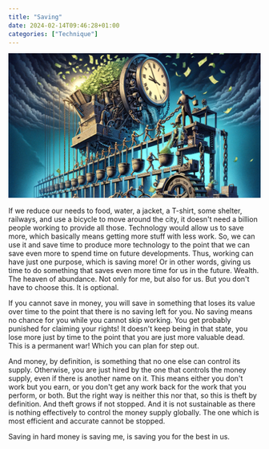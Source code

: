 ```yaml
---
title: "Saving"
date: 2024-02-14T09:46:28+01:00
categories: ["Technique"]
---
```

![Saving](./saving.webp)

If we reduce our needs to food, water, a jacket, a T-shirt, some shelter, railways, and use a bicycle to move around the city, it doesn't need a billion people working to provide all those. Technology would allow us to save more, which basically means getting more stuff with less work. So, we can use it and save time to produce more technology to the point that we can save even more to spend time on future developments. Thus, working can have just one purpose, which is saving more! Or in other words, giving us time to do something that saves even more time for us in the future. Wealth. The heaven of abundance. Not only for me, but also for us. But you don't have to choose this. It is optional.

If you cannot save in money, you will save in something that loses its value over time to the point that there is no saving left for you. No saving means no chance for you while you cannot skip working. You get probably punished for claiming your rights! It doesn't keep being in that state, you lose more just by time to the point that you are just more valuable dead. This is a permanent war! Which you can plan for step out.

And money, by definition, is something that no one else can control its supply. Otherwise, you are just hired by the one that controls the money supply, even if there is another name on it. This means either you don't work but you earn, or you don't get any work back for the work that you perform, or both. But the right way is neither this nor that, so this is theft by definition. And theft grows if not stopped. And it is not sustainable as there is nothing effectively to control the money supply globally. The one which is most efficient and accurate cannot be stopped.

Saving in hard money is saving me, is saving you for the best in us.
